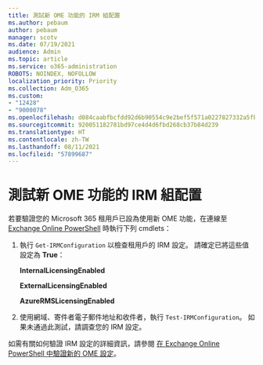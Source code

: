 ```yaml
---
title: 測試新 OME 功能的 IRM 組配置
ms.author: pebaum
author: pebaum
manager: scotv
ms.date: 07/19/2021
audience: Admin
ms.topic: article
ms.service: o365-administration
ROBOTS: NOINDEX, NOFOLLOW
localization_priority: Priority
ms.collection: Adm_O365
ms.custom:
- "12428"
- "9000078"
ms.openlocfilehash: d084caabfbcfdd92d6b90554c9e2bef5f571a0227827332a5fb3d710d7bc4836
ms.sourcegitcommit: 920051182781bd97ce4d4d6fbd268cb37b84d239
ms.translationtype: HT
ms.contentlocale: zh-TW
ms.lasthandoff: 08/11/2021
ms.locfileid: "57899687"
---
```

# <a name="test-irm-configuration-for-new-ome-capabilities"></a>測試新 OME 功能的 IRM 組配置

若要驗證您的 Microsoft 365 租用戶已設為使用新 OME 功能，在連線至 [Exchange Online PowerShell](https://docs.microsoft.com/powershell/exchange/exchange-online-powershell) 時執行下列 cmdlets：


1. 執行 `Get-IRMConfiguration` 以檢查租用戶的 IRM 設定。 請確定已將這些值設定為 **True**：
    
    **InternalLicensingEnabled**
    
    **ExternalLicensingEnabled**
    
    **AzureRMSLicensingEnabled**

2. 使用網域、寄件者電子郵件地址和收件者，執行 `Test-IRMConfiguration`。 如果未通過此測試，請調查您的 IRM 設定。

如需有關如何驗證 IRM 設定的詳細資訊，請參閱 [在 Exchange Online PowerShell 中驗證新的 OME 設定](https://docs.microsoft.com/microsoft-365/compliance/set-up-new-message-encryption-capabilities#verify-new-ome-configuration-in-exchange-online-powershell)。